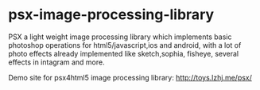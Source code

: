 psx-image-processing-library
=================

PSX a light weight image processing library which implements basic photoshop operations for html5/javascript,ios and android, with a lot of photo effects already implemented like sketch,sophia, fisheye, several effects in intagram and more.

Demo site for psx4html5 image processing library: 
http://toys.lzhj.me/psx/